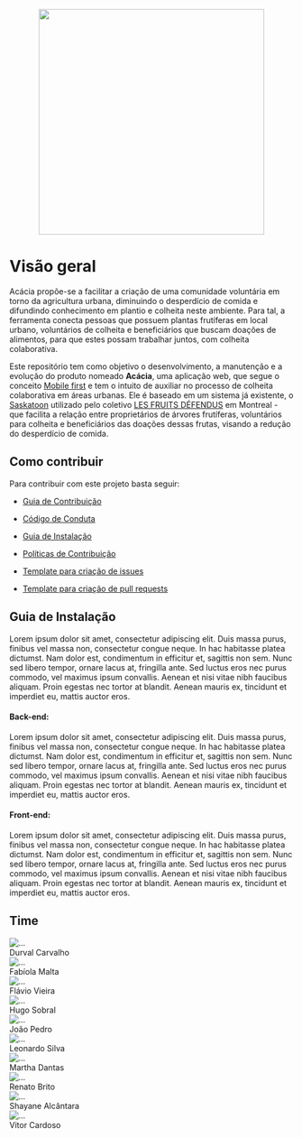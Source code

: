 <p align="center">  <img src="img/identidade/wordmark_1.svg" width="400"></p>

<h1 class="display-1 sub-title2">Visão geral</h1>

Acácia propõe-se a facilitar a criação de uma comunidade voluntária em torno da agricultura urbana, diminuindo o desperdício de comida e difundindo conhecimento em plantio e colheita neste ambiente. Para tal, a ferramenta conecta pessoas que possuem plantas frutíferas em local urbano, voluntários de colheita e beneficiários que buscam doações de alimentos, para que estes possam trabalhar juntos, com colheita colaborativa.

Este repositório tem como objetivo o desenvolvimento, a manutenção e a evolução do produto nomeado **Acácia**, uma aplicação web, que segue o conceito [Mobile first](https://digitalks.com.br/artigos/mobile-first-e-o-que-voce-realmente-precisa-saber-respeito/) e tem o intuito de auxiliar no processo de colheita colaborativa em áreas urbanas. Ele é baseado em um sistema já existente, o [Saskatoon](https://github.com/tiagovaz/saskatoon) utilizado pelo coletivo [LES FRUITS DÉFENDUS](https://santropolroulant.org/en/what-is-the-roulant/collectives/fruits-defendus/) em Montreal - que facilita a relação entre proprietários de árvores frutíferas, voluntários para colheita e beneficiários das doações dessas frutas, visando a redução do desperdício de comida.

## Como contribuir

Para contribuir com este projeto basta seguir:

<!-- TODO(Mauricio-Machado): Change link references -->

- [Guia de Contribuição](https://fga-eps-mds.github.io/2019.2-Acacia/#/contributing)

- [Código de Conduta](https://fga-eps-mds.github.io/2019.2-Acacia/#/code_of_conduct)

- [Guia de Instalação](#guia-de-instalação)

- [Políticas de Contribuição](https://fga-eps-mds.github.io/2019.2-Acacia/#/policies)

- [Template para criação de issues](https://github.com/fga-eps-mds/2019.2-Acacia/tree/develop/.github/ISSUE_TEMPLATE)

- [Template para criação de pull requests](https://github.com/fga-eps-mds/2019.2-Acacia/blob/develop/.github/PULL_REQUEST_TEMPLATE.md)

## Guia de Instalação

Lorem ipsum dolor sit amet, consectetur adipiscing elit. Duis massa purus, finibus vel massa non, consectetur congue neque. In hac habitasse platea dictumst. Nam dolor est, condimentum in efficitur et, sagittis non sem. Nunc sed libero tempor, ornare lacus at, fringilla ante. Sed luctus eros nec purus commodo, vel maximus ipsum convallis. Aenean et nisi vitae nibh faucibus aliquam. Proin egestas nec tortor at blandit. Aenean mauris ex, tincidunt et imperdiet eu, mattis auctor eros.

#### Back-end:

Lorem ipsum dolor sit amet, consectetur adipiscing elit. Duis massa purus, finibus vel massa non, consectetur congue neque. In hac habitasse platea dictumst. Nam dolor est, condimentum in efficitur et, sagittis non sem. Nunc sed libero tempor, ornare lacus at, fringilla ante. Sed luctus eros nec purus commodo, vel maximus ipsum convallis. Aenean et nisi vitae nibh faucibus aliquam. Proin egestas nec tortor at blandit. Aenean mauris ex, tincidunt et imperdiet eu, mattis auctor eros.

#### Front-end:

Lorem ipsum dolor sit amet, consectetur adipiscing elit. Duis massa purus, finibus vel massa non, consectetur congue neque. In hac habitasse platea dictumst. Nam dolor est, condimentum in efficitur et, sagittis non sem. Nunc sed libero tempor, ornare lacus at, fringilla ante. Sed luctus eros nec purus commodo, vel maximus ipsum convallis. Aenean et nisi vitae nibh faucibus aliquam. Proin egestas nec tortor at blandit. Aenean mauris ex, tincidunt et imperdiet eu, mattis auctor eros.

<h2 class="display-1 sub-title2">Time</h2>

<div class="container">
  <div class="row">
    <div class="col-sm container-img">
        <img src="img/team/durval.jpg" alt="..." class="img-thumbnail image">
            <div class="middle">
              <div class="text">
                Durval Carvalho
              </div>
            </div>
    </div>
    <div class="col-sm container-img">
      <img src="img/team/fabiola.jpg" alt="..." class="img-thumbnail image">    
          <div class="middle">
            <div class="text">
              Fabíola Malta
            </div>
          </div>
    </div>
    <div class="col-sm container-img">
      <img src="img/team/flavio.jpg" alt="..." class="img-thumbnail image">
        <div class="middle">
          <div class="text">
            Flávio Vieira
          </div>
        </div>
    </div>
    <div class="col-sm container-img">
      <img src="img/team/hugo.jpg" alt="..." class="img-thumbnail image">
        <div class="middle">
          <div class="text">
            Hugo Sobral
          </div>
        </div>
    </div>
    <div class="col-sm container-img">
      <img src="img/team/joao.jpg" alt="..." class="img-thumbnail image">
        <div class="middle">
          <div class="text">
            João Pedro
          </div>
        </div>
    </div>
  </div>
  <div class="row">
    <div class="col-sm container-img">
        <img src="img/team/leonardo.jpg" alt="..." class="img-thumbnail image">
            <div class="middle">
              <div class="text">
                Leonardo Silva
              </div>
            </div>
    </div>
    <div class="col-sm container-img">
      <img src="img/team/martha.jpg" alt="..." class="img-thumbnail image">    
          <div class="middle">
            <div class="text">
              Martha Dantas
            </div>
          </div>
    </div>
    <div class="col-sm container-img">
      <img src="img/team/renato.jpg" alt="..." class="img-thumbnail image">
        <div class="middle">
          <div class="text">
            Renato Brito
          </div>
        </div>
    </div>
    <div class="col-sm container-img">
      <img src="img/team/shayane.jpeg" alt="..." class="img-thumbnail image">
        <div class="middle">
          <div class="text">
            Shayane Alcântara
          </div>
        </div>
    </div>
    <div class="col-sm container-img">
      <img src="img/team/vitor.jpeg" alt="..." class="img-thumbnail image">
        <div class="middle">
          <div class="text">
            Vitor Cardoso
          </div>
        </div>
    </div>
  </div>
</div>

